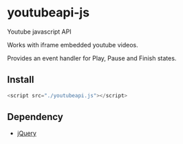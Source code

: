 # youtubeapi-js
Youtube javascript API

Works with iframe embedded youtube videos.

Provides an event handler for Play, Pause and Finish states.

## Install

```js
<script src="./youtubeapi.js"></script>
```

## Dependency

* [jQuery](https://github.com/jquery/jquery)
